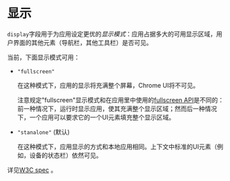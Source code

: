 
# 显示

`display`字段用于为应用设定更优的*显示模式*：应用占据多大的可用显示区域，用户界面的其他元素（导航栏，其他工具栏）是否可见。 

当前，下面显示模式可用：

*   `"fullscreen"`

    在这种模式下，应用的显示将充满整个屏幕，Chrome UI将不可见。

    注意规定"fullscreen"显示模式和在应用里中使用的[fullscreen API](http://fullscreen.spec.whatwg.org/)是不同的：前一种情况下，运行时显示应用，使其充满整个显示区域；然而后一种情况下，一个应用可以要求它的一个UI元素填充整个显示区域。

*   `"stanalone"` (默认)

    在这种模式下，应用显示的方式和本地应用相同。上下文中标准的UI元素（例如，设备的状态栏）依然可见。

详见[W3C spec](http://w3c.github.io/manifest/#display-member) 。
